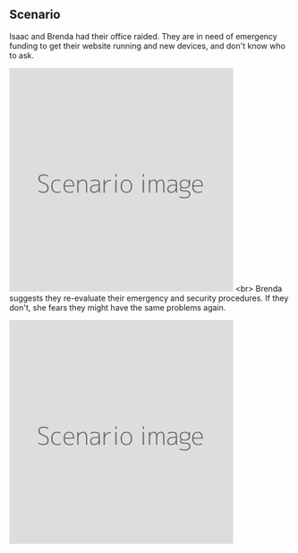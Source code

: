 
## Scenario

Isaac and Brenda had their office raided. They are in need of emergency funding to get their website running and new devices, and don&#39;t know who to ask.

![](scenario.png)
&lt;br&gt;
Brenda suggests they re-evaluate their emergency and security procedures. If they don&#39;t, she fears they might have the same problems again.

![](scenario.png)
